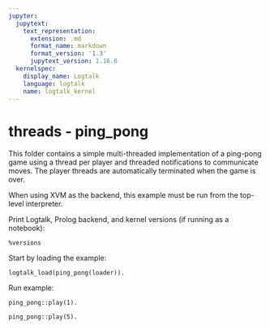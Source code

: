 ```yaml
---
jupyter:
  jupytext:
    text_representation:
      extension: .md
      format_name: markdown
      format_version: '1.3'
      jupytext_version: 1.16.6
  kernelspec:
    display_name: Logtalk
    language: logtalk
    name: logtalk_kernel
---
```


<!--
________________________________________________________________________

This file is part of Logtalk <https://logtalk.org/>  
SPDX-FileCopyrightText: 1998-2025 Paulo Moura <pmoura@logtalk.org>  
SPDX-License-Identifier: Apache-2.0

Licensed under the Apache License, Version 2.0 (the "License");
you may not use this file except in compliance with the License.
You may obtain a copy of the License at

    http://www.apache.org/licenses/LICENSE-2.0

Unless required by applicable law or agreed to in writing, software
distributed under the License is distributed on an "AS IS" BASIS,
WITHOUT WARRANTIES OR CONDITIONS OF ANY KIND, either express or implied.
See the License for the specific language governing permissions and
limitations under the License.
________________________________________________________________________
-->

# threads - ping_pong

This folder contains a simple multi-threaded implementation of a ping-pong
game using a thread per player and threaded notifications to communicate
moves. The player threads are automatically terminated when the game is over.

When using XVM as the backend, this example must be run from the top-level
interpreter.

Print Logtalk, Prolog backend, and kernel versions (if running as a notebook):

```logtalk
%versions
```

Start by loading the example:

```logtalk
logtalk_load(ping_pong(loader)).
```

Run example:

```logtalk
ping_pong::play(1).
```

<!--
Ping ...
.... Pong
Game over!

true.
-->

```logtalk
ping_pong::play(5).
```

<!--
Ping ...
.... Pong
Ping ...
.... Pong
Ping ...
.... Pong
Ping ...
.... Pong
Ping ...
.... Pong
Game over!

true.
-->
